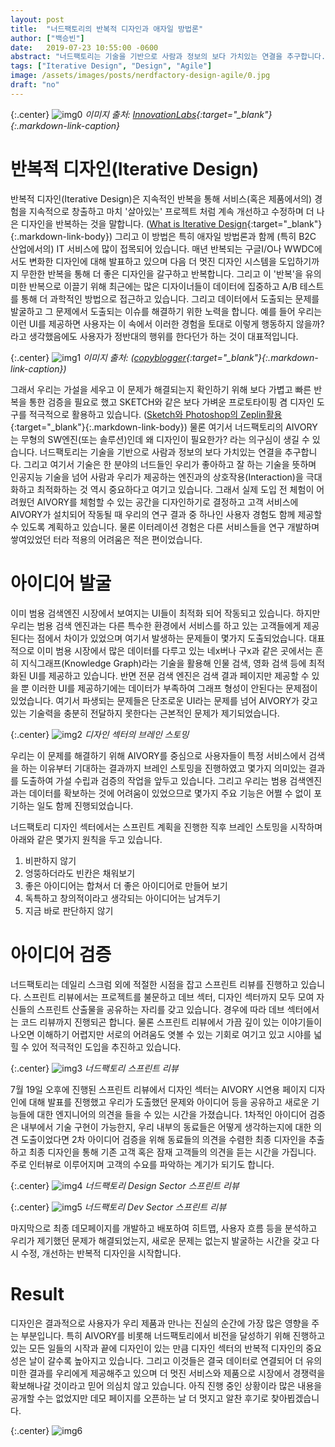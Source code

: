 ```yaml
---
layout: post
title:  "너드팩토리의 반복적 디자인과 애자일 방법론"
author: ["백승빈"]
date:   2019-07-23 10:55:00 -0600
abstract: "너드팩토리는 기술을 기반으로 사람과 정보의 보다 가치있는 연결을 추구합니다. 그리고 여기서 기술은 한 분야의 너드들인 우리가 좋아하고 잘 하는 기술을 뜻하며 인공지능 기술을 넘어 사람과 우리가 제공하는 엔진과의 상호작용(Interaction)을 극대화하고 최적화하는 것 역시 중요하다고 여기고 있습니다. 그래서 실제 도입 전 체험이 어려웠던 AIVORY를 체험할 수 있는 공간을 디자인하기로 결정하고 고객 서비스에 AIVORY가 설치되어 작동될 때 우리의 연구 결과 중 하나인 사용자 경험도 함께 제공할 수 있도록 계획하고 있습니다."
tags: ["Iterative Design", "Design", "Agile"]
image: /assets/images/posts/nerdfactory-design-agile/0.jpg
draft: "no"	
---
```


{:.center}
![img0](/assets/images/posts/nerdfactory-design-agile/0.jpg)
*이미지 출처: [InnovationLabs](http://www.innovationlabs.org.uk/2013/03/21/iterative-design-works/){:target="_blank"}{:.markdown-link-caption}*

# 반복적 디자인(Iterative Design)

반복적 디자인(Iterative Design)은 지속적인 반복을 통해 서비스(혹은 제품에서의) 경험을 지속적으로 창출하고 마치 '살아있는' 프로젝트 처럼 계속 개선하고 수정하며 더 나은 디자인을 반복하는 것을 말합니다. ([What is Iterative Design](https://enginess.io/insights/what-is-iterative-design){:target="_blank"}{:.markdown-link-body}) 그리고 이 방법은 특히 애자일 방법론과 함께 (특히 B2C 산업에서의) IT 서비스에 많이 접목되어 있습니다. 매년 반복되는 구글I/O나 WWDC에서도 변화한 디자인에 대해 발표하고 있으며 다음 더 멋진 디자인 시스템을 도입하기까지 무한한 반복을 통해 더 좋은 디자인을 갈구하고 반복합니다. 그리고 이 '반복'을 유의미한 반복으로 이끌기 위해 최근에는 많은 디자이너들이 데이터에 집중하고 A/B 테스트를 통해 더 과학적인 방법으로 접근하고 있습니다. 그리고 데이터에서 도출되는 문제를 발굴하고 그 문제에서 도출되는 이슈를 해결하기 위한 노력을 합니다. 예를 들어 우리는 이런 UI를 제공하면 사용자는 이 속에서 이러한 경험을 토대로 이렇게 행동하지 않을까? 라고 생각했음에도 사용자가 정반대의 행위를 한다던가 하는 것이 대표적입니다.

{:.center}
![img1](/assets/images/posts/nerdfactory-design-agile/1.jpg)
*이미지 출처: ([copyblogger](https://www.copyblogger.com/iterative-loop/){:target="_blank"}{:.markdown-link-caption})*

그래서 우리는 가설을 세우고 이 문제가 해결되는지 확인하기 위해 보다 가볍고 빠른 반복을 통한 검증을 필요로 했고 SKETCH와 같은 보다 가벼운 프로토타이핑 겸 디자인 도구를 적극적으로 활용하고 있습니다. ([Sketch와 Photoshop의 Zeplin활용](https://blog.nerdfactory.ai/2019/04/12/sketch-photoshop-zeplin.html){:target="_blank"}{:.markdown-link-body}) 물론 여기서 너드팩토리의 AIVORY는 무형의 SW엔진(또는 솔루션)인데 왜 디자인이 필요한가? 라는 의구심이 생길 수 있습니다. 너드팩토리는 기술을 기반으로 사람과 정보의 보다 가치있는 연결을 추구합니다. 그리고 여기서 기술은 한 분야의 너드들인 우리가 좋아하고 잘 하는 기술을 뜻하며 인공지능 기술을 넘어 사람과 우리가 제공하는 엔진과의 상호작용(Interaction)을 극대화하고 최적화하는 것 역시 중요하다고 여기고 있습니다. 그래서 실제 도입 전 체험이 어려웠던 AIVORY를 체험할 수 있는 공간을 디자인하기로 결정하고 고객 서비스에 AIVORY가 설치되어 작동될 때 우리의 연구 결과 중 하나인 사용자 경험도 함께 제공할 수 있도록 계획하고 있습니다. 물론 이터레이션 경험은 다른 서비스들을 연구 개발하며 쌓여있었던 터라 적용의 어려움은 적은 편이었습니다.

# 아이디어 발굴

이미 범용 검색엔진 시장에서 보여지는 UI들이 최적화 되어 작동되고 있습니다. 하지만 우리는 범용 검색 엔진과는 다른 특수한 환경에서 서비스를 하고 있는 고객들에게 제공된다는 점에서 차이가 있었으며 여기서 발생하는 문제들이 몇가지 도출되었습니다. 대표적으로 이미 범용 시장에서 많은 데이터를 다루고 있는 네x버나 구x과 같은 곳에서는 흔히 지식그래프(Knowledge Graph)라는 기술을 활용해 인물 검색, 영화 검색 등에 최적화된 UI를 제공하고 있습니다. 반면 전문 검색 엔진은 검색 결과 페이지만 제공할 수 있을 뿐 이러한 UI를 제공하기에는 데이터가 부족하여 그래프 형성이 안된다는 문제점이 있었습니다. 여기서 파생되는 문제들은 단조로운 UI라는 문제를 넘어 AIVORY가 갖고 있는 기술력을 충분히 전달하지 못한다는 근본적인 문제가 제기되었습니다.

{:.center}
![img2](/assets/images/posts/nerdfactory-design-agile/2.jpeg)
*디자인 섹터의 브레인 스토밍*

우리는 이 문제를 해결하기 위해 AIVORY를 중심으로 사용자들이 특정 서비스에서 검색을 하는 이유부터 기대하는 결과까지 브레인 스토밍을 진행하였고 몇가지 의미있는 결과를 도출하여 가설 수립과 검증의 작업을 앞두고 있습니다. 그리고 우리는 범용 검색엔진과는 데이터를 확보하는 것에 어려움이 있었으므로 몇가지 주요 기능은 어쩔 수 없이 포기하는 일도 함께 진행되었습니다.

너드팩토리 디자인 섹터에서는 스프린트 계획을 진행한 직후 브레인 스토밍을 시작하며 아래와 같은 몇가지 원칙을 두고 있습니다.

1. 비판하지 않기
2. 엉뚱하더라도 빈칸은 채워보기
3. 좋은 아이디어는 합쳐서 더 좋은 아이디어로 만들어 보기
4. 독특하고 창의적이라고 생각되는 아이디어는 남겨두기
5. 지금 바로 판단하지 않기

# 아이디어 검증

너드팩토리는 데일리 스크럼 외에 적절한 시점을 잡고 스프린트 리뷰를 진행하고 있습니다. 스프린트 리뷰에서는 프로젝트를 불문하고 데브 섹터, 디자인 섹터까지 모두 모여 자신들의 스프린트 산출물을 공유하는 자리를 갖고 있습니다. 경우에 따라 데브 섹터에서는 코드 리뷰까지 진행되곤 합니다. 물론 스프린트 리뷰에서 가끔 깊이 있는 이야기들이 나오면 이해하기 어렵지만 서로의 어려움도 엿볼 수 있는 기회로 여기고 있고 시야를 넓힐 수 있어 적극적인 도입을 추진하고 있습니다.

{:.center}
![img3](/assets/images/posts/nerdfactory-design-agile/3.jpg)
*너드팩토리 스프린트 리뷰*

7월 19일 오후에 진행된 스프린트 리뷰에서 디자인 섹터는 AIVORY 시연용 페이지 디자인에 대해 발표를 진행했고 우리가 도출했던 문제와 아이디어 등을 공유하고 새로운 기능들에 대한 엔지니어의 의견을 들을 수 있는 시간을 가졌습니다. 1차적인 아이디어 검증은 내부에서 기술 구현이 가능한지, 우리 내부의 동료들은 어떻게 생각하는지에 대한 의견 도출이었다면 2차 아이디어 검증을 위해 동료들의 의견을 수렴한 최종 디자인을 추출하고 최종 디자인을 통해 기존 고객 혹은 잠재 고객들의 의견을 듣는 시간을 가집니다. 주로 인터뷰로 이루어지며 고객의 수요를 파악하는 계기가 되기도 합니다.

{:.center}
![img4](/assets/images/posts/nerdfactory-design-agile/4.jpg)
*너드팩토리 Design Sector 스프린트 리뷰*

{:.center}
![img5](/assets/images/posts/nerdfactory-design-agile/5.jpg)
*너드팩토리 Dev Sector 스프린트 리뷰*

마지막으로 최종 데모페이지를 개발하고 배포하여 히트맵, 사용자 흐름 등을 분석하고 우리가 제기했던 문제가 해결되었는지, 새로운 문제는 없는지 발굴하는 시간을 갖고 다시 수정, 개선하는 반복적 디자인을 시작합니다.

# Result

디자인은 결과적으로 사용자가 우리 제품과 만나는 진실의 순간에 가장 많은 영향을 주는 부분입니다. 특히 AIVORY를 비롯해 너드팩토리에서 비전을 달성하기 위해 진행하고 있는 모든 일들의 시작과 끝에 디자인이 있는 만큼 디자인 섹터의 반복적 디자인의 중요성은 날이 갈수록 높아지고 있습니다. 그리고 이것들은 결국 데이터로 연결되어 더 유의미한 결과를 우리에게 제공해주고 있으며 더 멋진 서비스와 제품으로 시장에서 경쟁력을 확보해나갈 것이라고 믿어 의심치 않고 있습니다. 아직 진행 중인 상황이라 많은 내용을 공개할 수는 없었지만 데모 페이지를 오픈하는 날 더 멋지고 알찬 후기로 찾아뵙겠습니다.

{:.center}
![img6](/assets/images/posts/nerdfactory-design-agile/6.png)